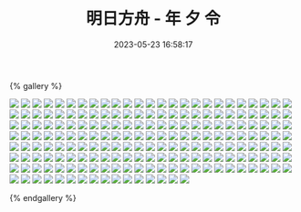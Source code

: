 ﻿---
title: 明日方舟 - 年 夕 令
date: 2023-05-23 16:58:17
comments: false
---

{% gallery %}

![](https://cdn.staticaly.com/gh/1405720461/images@master/Arknights/1.jpg)
![](https://cdn.staticaly.com/gh/1405720461/images@master/Arknights/10.jpg)
![](https://cdn.staticaly.com/gh/1405720461/images@master/Arknights/100.jpg)
![](https://cdn.staticaly.com/gh/1405720461/images@master/Arknights/101.jpg)
![](https://cdn.staticaly.com/gh/1405720461/images@master/Arknights/102.jpg)
![](https://cdn.staticaly.com/gh/1405720461/images@master/Arknights/103.jpg)
![](https://cdn.staticaly.com/gh/1405720461/images@master/Arknights/104.jpg)
![](https://cdn.staticaly.com/gh/1405720461/images@master/Arknights/105.jpg)
![](https://cdn.staticaly.com/gh/1405720461/images@master/Arknights/106.jpg)
![](https://cdn.staticaly.com/gh/1405720461/images@master/Arknights/107.jpg)
![](https://cdn.staticaly.com/gh/1405720461/images@master/Arknights/108.jpg)
![](https://cdn.staticaly.com/gh/1405720461/images@master/Arknights/109.jpg)
![](https://cdn.staticaly.com/gh/1405720461/images@master/Arknights/11.jpg)
![](https://cdn.staticaly.com/gh/1405720461/images@master/Arknights/110.jpg)
![](https://cdn.staticaly.com/gh/1405720461/images@master/Arknights/111.jpg)
![](https://cdn.staticaly.com/gh/1405720461/images@master/Arknights/112.jpg)
![](https://cdn.staticaly.com/gh/1405720461/images@master/Arknights/113.jpg)
![](https://cdn.staticaly.com/gh/1405720461/images@master/Arknights/114.jpg)
![](https://cdn.staticaly.com/gh/1405720461/images@master/Arknights/115.jpg)
![](https://cdn.staticaly.com/gh/1405720461/images@master/Arknights/116.jpg)
![](https://cdn.staticaly.com/gh/1405720461/images@master/Arknights/117.jpg)
![](https://cdn.staticaly.com/gh/1405720461/images@master/Arknights/118.jpg)
![](https://cdn.staticaly.com/gh/1405720461/images@master/Arknights/119.jpg)
![](https://cdn.staticaly.com/gh/1405720461/images@master/Arknights/120.jpg)
![](https://cdn.staticaly.com/gh/1405720461/images@master/Arknights/121.jpg)
![](https://cdn.staticaly.com/gh/1405720461/images@master/Arknights/122.jpg)
![](https://cdn.staticaly.com/gh/1405720461/images@master/Arknights/125.jpg)
![](https://cdn.staticaly.com/gh/1405720461/images@master/Arknights/126.jpg)
![](https://cdn.staticaly.com/gh/1405720461/images@master/Arknights/127.jpg)
![](https://cdn.staticaly.com/gh/1405720461/images@master/Arknights/128.jpg)
![](https://cdn.staticaly.com/gh/1405720461/images@master/Arknights/13.jpg)
![](https://cdn.staticaly.com/gh/1405720461/images@master/Arknights/131.jpg)
![](https://cdn.staticaly.com/gh/1405720461/images@master/Arknights/133.jpg)
![](https://cdn.staticaly.com/gh/1405720461/images@master/Arknights/134.jpg)
![](https://cdn.staticaly.com/gh/1405720461/images@master/Arknights/135.jpg)
![](https://cdn.staticaly.com/gh/1405720461/images@master/Arknights/136.jpg)
![](https://cdn.staticaly.com/gh/1405720461/images@master/Arknights/137.jpg)
![](https://cdn.staticaly.com/gh/1405720461/images@master/Arknights/138.jpg)
![](https://cdn.staticaly.com/gh/1405720461/images@master/Arknights/140.jpg)
![](https://cdn.staticaly.com/gh/1405720461/images@master/Arknights/142.jpg)
![](https://cdn.staticaly.com/gh/1405720461/images@master/Arknights/143.jpg)
![](https://cdn.staticaly.com/gh/1405720461/images@master/Arknights/144.jpg)
![](https://cdn.staticaly.com/gh/1405720461/images@master/Arknights/145.jpg)
![](https://cdn.staticaly.com/gh/1405720461/images@master/Arknights/146.jpg)
![](https://cdn.staticaly.com/gh/1405720461/images@master/Arknights/147.jpg)
![](https://cdn.staticaly.com/gh/1405720461/images@master/Arknights/148.jpg)
![](https://cdn.staticaly.com/gh/1405720461/images@master/Arknights/149.jpg)
![](https://cdn.staticaly.com/gh/1405720461/images@master/Arknights/15.jpg)
![](https://cdn.staticaly.com/gh/1405720461/images@master/Arknights/150.jpg)
![](https://cdn.staticaly.com/gh/1405720461/images@master/Arknights/151.jpg)
![](https://cdn.staticaly.com/gh/1405720461/images@master/Arknights/152.jpg)
![](https://cdn.staticaly.com/gh/1405720461/images@master/Arknights/153.jpg)
![](https://cdn.staticaly.com/gh/1405720461/images@master/Arknights/154.jpg)
![](https://cdn.staticaly.com/gh/1405720461/images@master/Arknights/155.jpg)
![](https://cdn.staticaly.com/gh/1405720461/images@master/Arknights/156.jpg)
![](https://cdn.staticaly.com/gh/1405720461/images@master/Arknights/158.jpg)
![](https://cdn.staticaly.com/gh/1405720461/images@master/Arknights/16.jpg)
![](https://cdn.staticaly.com/gh/1405720461/images@master/Arknights/161.jpg)
![](https://cdn.staticaly.com/gh/1405720461/images@master/Arknights/162.jpg)
![](https://cdn.staticaly.com/gh/1405720461/images@master/Arknights/164.jpg)
![](https://cdn.staticaly.com/gh/1405720461/images@master/Arknights/165.jpg)
![](https://cdn.staticaly.com/gh/1405720461/images@master/Arknights/166.jpg)
![](https://cdn.staticaly.com/gh/1405720461/images@master/Arknights/167.jpg)
![](https://cdn.staticaly.com/gh/1405720461/images@master/Arknights/168.jpg)
![](https://cdn.staticaly.com/gh/1405720461/images@master/Arknights/169.jpg)
![](https://cdn.staticaly.com/gh/1405720461/images@master/Arknights/17.jpg)
![](https://cdn.staticaly.com/gh/1405720461/images@master/Arknights/170.jpg)
![](https://cdn.staticaly.com/gh/1405720461/images@master/Arknights/171.jpg)
![](https://cdn.staticaly.com/gh/1405720461/images@master/Arknights/172.jpg)
![](https://cdn.staticaly.com/gh/1405720461/images@master/Arknights/173.jpg)
![](https://cdn.staticaly.com/gh/1405720461/images@master/Arknights/174.jpg)
![](https://cdn.staticaly.com/gh/1405720461/images@master/Arknights/175.jpg)
![](https://cdn.staticaly.com/gh/1405720461/images@master/Arknights/176.jpg)
![](https://cdn.staticaly.com/gh/1405720461/images@master/Arknights/177.jpg)
![](https://cdn.staticaly.com/gh/1405720461/images@master/Arknights/178.jpg)
![](https://cdn.staticaly.com/gh/1405720461/images@master/Arknights/179.jpg)
![](https://cdn.staticaly.com/gh/1405720461/images@master/Arknights/18.jpg)
![](https://cdn.staticaly.com/gh/1405720461/images@master/Arknights/180.jpg)
![](https://cdn.staticaly.com/gh/1405720461/images@master/Arknights/181.jpg)
![](https://cdn.staticaly.com/gh/1405720461/images@master/Arknights/182.jpg)
![](https://cdn.staticaly.com/gh/1405720461/images@master/Arknights/183.jpg)
![](https://cdn.staticaly.com/gh/1405720461/images@master/Arknights/184.jpg)
![](https://cdn.staticaly.com/gh/1405720461/images@master/Arknights/185.jpg)
![](https://cdn.staticaly.com/gh/1405720461/images@master/Arknights/187.jpg)
![](https://cdn.staticaly.com/gh/1405720461/images@master/Arknights/188.jpg)
![](https://cdn.staticaly.com/gh/1405720461/images@master/Arknights/189.jpg)
![](https://cdn.staticaly.com/gh/1405720461/images@master/Arknights/19.jpg)
![](https://cdn.staticaly.com/gh/1405720461/images@master/Arknights/190.jpg)
![](https://cdn.staticaly.com/gh/1405720461/images@master/Arknights/192.jpg)
![](https://cdn.staticaly.com/gh/1405720461/images@master/Arknights/193.jpg)
![](https://cdn.staticaly.com/gh/1405720461/images@master/Arknights/194.jpg)
![](https://cdn.staticaly.com/gh/1405720461/images@master/Arknights/195.jpg)
![](https://cdn.staticaly.com/gh/1405720461/images@master/Arknights/196.jpg)
![](https://cdn.staticaly.com/gh/1405720461/images@master/Arknights/197.jpg)
![](https://cdn.staticaly.com/gh/1405720461/images@master/Arknights/198.jpg)
![](https://cdn.staticaly.com/gh/1405720461/images@master/Arknights/199.jpg)
![](https://cdn.staticaly.com/gh/1405720461/images@master/Arknights/2.jpg)
![](https://cdn.staticaly.com/gh/1405720461/images@master/Arknights/20.jpg)
![](https://cdn.staticaly.com/gh/1405720461/images@master/Arknights/200.jpg)
![](https://cdn.staticaly.com/gh/1405720461/images@master/Arknights/201.jpg)
![](https://cdn.staticaly.com/gh/1405720461/images@master/Arknights/202.jpg)
![](https://cdn.staticaly.com/gh/1405720461/images@master/Arknights/203.jpg)
![](https://cdn.staticaly.com/gh/1405720461/images@master/Arknights/204.jpg)
![](https://cdn.staticaly.com/gh/1405720461/images@master/Arknights/205.jpg)
![](https://cdn.staticaly.com/gh/1405720461/images@master/Arknights/206.jpg)
![](https://cdn.staticaly.com/gh/1405720461/images@master/Arknights/208.jpg)
![](https://cdn.staticaly.com/gh/1405720461/images@master/Arknights/209.jpg)
![](https://cdn.staticaly.com/gh/1405720461/images@master/Arknights/21.jpg)
![](https://cdn.staticaly.com/gh/1405720461/images@master/Arknights/210.jpg)
![](https://cdn.staticaly.com/gh/1405720461/images@master/Arknights/211.jpg)
![](https://cdn.staticaly.com/gh/1405720461/images@master/Arknights/212.jpg)
![](https://cdn.staticaly.com/gh/1405720461/images@master/Arknights/213.jpg)
![](https://cdn.staticaly.com/gh/1405720461/images@master/Arknights/214.jpg)
![](https://cdn.staticaly.com/gh/1405720461/images@master/Arknights/22.jpg)
![](https://cdn.staticaly.com/gh/1405720461/images@master/Arknights/23.jpg)
![](https://cdn.staticaly.com/gh/1405720461/images@master/Arknights/24.jpg)
![](https://cdn.staticaly.com/gh/1405720461/images@master/Arknights/25.jpg)
![](https://cdn.staticaly.com/gh/1405720461/images@master/Arknights/26.jpg)
![](https://cdn.staticaly.com/gh/1405720461/images@master/Arknights/27.jpg)
![](https://cdn.staticaly.com/gh/1405720461/images@master/Arknights/28.jpg)
![](https://cdn.staticaly.com/gh/1405720461/images@master/Arknights/29.jpg)
![](https://cdn.staticaly.com/gh/1405720461/images@master/Arknights/3.jpg)
![](https://cdn.staticaly.com/gh/1405720461/images@master/Arknights/30.jpg)
![](https://cdn.staticaly.com/gh/1405720461/images@master/Arknights/31.jpg)
![](https://cdn.staticaly.com/gh/1405720461/images@master/Arknights/32.jpg)
![](https://cdn.staticaly.com/gh/1405720461/images@master/Arknights/34.jpg)
![](https://cdn.staticaly.com/gh/1405720461/images@master/Arknights/35.jpg)
![](https://cdn.staticaly.com/gh/1405720461/images@master/Arknights/36.jpg)
![](https://cdn.staticaly.com/gh/1405720461/images@master/Arknights/37.jpg)
![](https://cdn.staticaly.com/gh/1405720461/images@master/Arknights/38.jpg)
![](https://cdn.staticaly.com/gh/1405720461/images@master/Arknights/39.jpg)
![](https://cdn.staticaly.com/gh/1405720461/images@master/Arknights/4.jpg)
![](https://cdn.staticaly.com/gh/1405720461/images@master/Arknights/40.jpg)
![](https://cdn.staticaly.com/gh/1405720461/images@master/Arknights/41.jpg)
![](https://cdn.staticaly.com/gh/1405720461/images@master/Arknights/43.jpg)
![](https://cdn.staticaly.com/gh/1405720461/images@master/Arknights/45.jpg)
![](https://cdn.staticaly.com/gh/1405720461/images@master/Arknights/46.jpg)
![](https://cdn.staticaly.com/gh/1405720461/images@master/Arknights/47.jpg)
![](https://cdn.staticaly.com/gh/1405720461/images@master/Arknights/48.jpg)
![](https://cdn.staticaly.com/gh/1405720461/images@master/Arknights/5.jpg)
![](https://cdn.staticaly.com/gh/1405720461/images@master/Arknights/50.jpg)
![](https://cdn.staticaly.com/gh/1405720461/images@master/Arknights/51.jpg)
![](https://cdn.staticaly.com/gh/1405720461/images@master/Arknights/52.jpg)
![](https://cdn.staticaly.com/gh/1405720461/images@master/Arknights/53.jpg)
![](https://cdn.staticaly.com/gh/1405720461/images@master/Arknights/54.jpg)
![](https://cdn.staticaly.com/gh/1405720461/images@master/Arknights/55.jpg)
![](https://cdn.staticaly.com/gh/1405720461/images@master/Arknights/56.jpg)
![](https://cdn.staticaly.com/gh/1405720461/images@master/Arknights/57.jpg)
![](https://cdn.staticaly.com/gh/1405720461/images@master/Arknights/58.jpg)
![](https://cdn.staticaly.com/gh/1405720461/images@master/Arknights/6.jpg)
![](https://cdn.staticaly.com/gh/1405720461/images@master/Arknights/60.jpg)
![](https://cdn.staticaly.com/gh/1405720461/images@master/Arknights/61.jpg)
![](https://cdn.staticaly.com/gh/1405720461/images@master/Arknights/62.jpg)
![](https://cdn.staticaly.com/gh/1405720461/images@master/Arknights/63.jpg)
![](https://cdn.staticaly.com/gh/1405720461/images@master/Arknights/64.jpg)
![](https://cdn.staticaly.com/gh/1405720461/images@master/Arknights/65.jpg)
![](https://cdn.staticaly.com/gh/1405720461/images@master/Arknights/66.jpg)
![](https://cdn.staticaly.com/gh/1405720461/images@master/Arknights/67.jpg)
![](https://cdn.staticaly.com/gh/1405720461/images@master/Arknights/68.jpg)
![](https://cdn.staticaly.com/gh/1405720461/images@master/Arknights/69.jpg)
![](https://cdn.staticaly.com/gh/1405720461/images@master/Arknights/7.jpg)
![](https://cdn.staticaly.com/gh/1405720461/images@master/Arknights/70.jpg)
![](https://cdn.staticaly.com/gh/1405720461/images@master/Arknights/71.jpg)
![](https://cdn.staticaly.com/gh/1405720461/images@master/Arknights/72.jpg)
![](https://cdn.staticaly.com/gh/1405720461/images@master/Arknights/73.jpg)
![](https://cdn.staticaly.com/gh/1405720461/images@master/Arknights/74.jpg)
![](https://cdn.staticaly.com/gh/1405720461/images@master/Arknights/76.jpg)
![](https://cdn.staticaly.com/gh/1405720461/images@master/Arknights/77.jpg)
![](https://cdn.staticaly.com/gh/1405720461/images@master/Arknights/78.jpg)
![](https://cdn.staticaly.com/gh/1405720461/images@master/Arknights/79.jpg)
![](https://cdn.staticaly.com/gh/1405720461/images@master/Arknights/8.jpg)
![](https://cdn.staticaly.com/gh/1405720461/images@master/Arknights/80.jpg)
![](https://cdn.staticaly.com/gh/1405720461/images@master/Arknights/81.jpg)
![](https://cdn.staticaly.com/gh/1405720461/images@master/Arknights/82.jpg)
![](https://cdn.staticaly.com/gh/1405720461/images@master/Arknights/83.jpg)
![](https://cdn.staticaly.com/gh/1405720461/images@master/Arknights/84.jpg)
![](https://cdn.staticaly.com/gh/1405720461/images@master/Arknights/85.jpg)
![](https://cdn.staticaly.com/gh/1405720461/images@master/Arknights/86.jpg)
![](https://cdn.staticaly.com/gh/1405720461/images@master/Arknights/87.jpg)
![](https://cdn.staticaly.com/gh/1405720461/images@master/Arknights/88.jpg)
![](https://cdn.staticaly.com/gh/1405720461/images@master/Arknights/89.jpg)
![](https://cdn.staticaly.com/gh/1405720461/images@master/Arknights/9.jpg)
![](https://cdn.staticaly.com/gh/1405720461/images@master/Arknights/90.jpg)
![](https://cdn.staticaly.com/gh/1405720461/images@master/Arknights/91.jpg)
![](https://cdn.staticaly.com/gh/1405720461/images@master/Arknights/92.jpg)
![](https://cdn.staticaly.com/gh/1405720461/images@master/Arknights/93.jpg)
![](https://cdn.staticaly.com/gh/1405720461/images@master/Arknights/95.jpg)
![](https://cdn.staticaly.com/gh/1405720461/images@master/Arknights/96.jpg)
![](https://cdn.staticaly.com/gh/1405720461/images@master/Arknights/97.jpg)
![](https://cdn.staticaly.com/gh/1405720461/images@master/Arknights/98.jpg)
![](https://cdn.staticaly.com/gh/1405720461/images@master/Arknights/99.jpg)

{% endgallery %}
